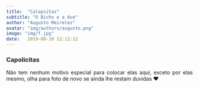 ```yaml
---
title:  "Calopsitas"
subtitle: "O Bicho e a Ave"
author: "Augusto Meireles"
avatar: "img/authors/augusto.png"
image: "img/f.jpg"
date:   2019-08-18 12:12:12
---
```


### Capolicitas


<p style="text-align: justify;">
Não tem nenhum motivo especial para colocar elas aqui, exceto por elas mesmo, olha para foto de novo se ainda lhe restam duvidas ♥
  </p>
